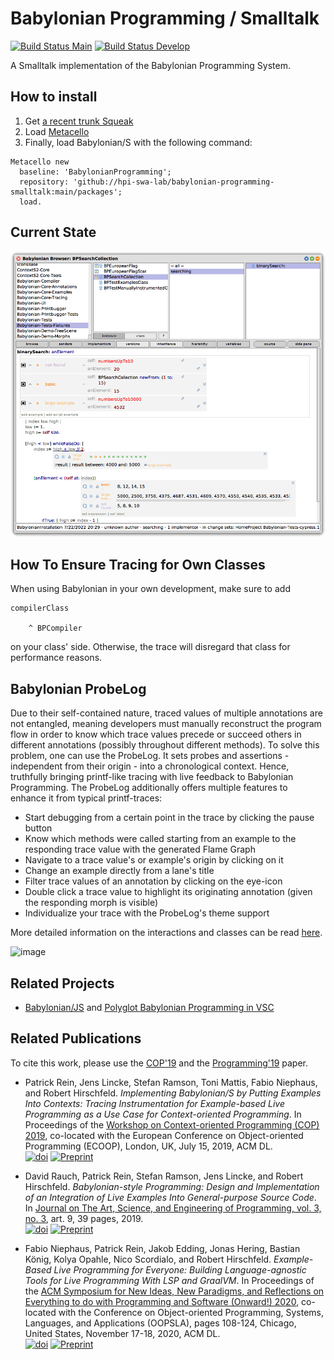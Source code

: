 # Babylonian Programming / Smalltalk
[![Build Status Main](https://img.shields.io/github/actions/workflow/status/hpi-swa-lab/babylonian-programming-smalltalk/main.yml?logo=github&label=main&branch=main)](https://github.com/hpi-swa-lab/babylonian-programming-smalltalk/actions/workflows/main.yml) 
[![Build Status Develop](https://img.shields.io/github/actions/workflow/status/hpi-swa-lab/babylonian-programming-smalltalk/main.yml?logo=github&label=develop&branch=develop)](https://github.com/hpi-swa-lab/babylonian-programming-smalltalk/actions/workflows/main.yml) 

A Smalltalk implementation of the Babylonian Programming System.

## How to install
1. Get [a recent trunk Squeak][squeakorg]
2. Load [Metacello][metacello]
3. Finally, load Babylonian/S with the following command:

```Smalltalk
Metacello new
  baseline: 'BabylonianProgramming';
  repository: 'github://hpi-swa-lab/babylonian-programming-smalltalk:main/packages';
  load.
```

## Current State

![Babylonian/S screenshot][babylonian_screenshot]

## How To Ensure Tracing for Own Classes
When using Babylonian in your own development, make sure to add 
```Smalltalk
compilerClass

	^ BPCompiler
```
on your class' side. Otherwise, the trace will disregard that class for performance reasons. 


## Babylonian ProbeLog
Due to their self-contained nature, traced values of multiple annotations are not entangled, meaning developers must manually reconstruct the program flow in order to know which trace values precede or succeed others in different annotations (possibly throughout different methods). To solve this problem, one can use the ProbeLog. It sets probes and assertions - independent from their origin - into a chronological context. Hence, truthfully bringing printf-like tracing with live feedback to Babylonian Programming. The ProbeLog additionally offers multiple features to enhance it from typical printf-traces: 
- Start debugging from a certain point in the trace by clicking the pause button
- Know which methods were called starting from an example to the responding trace value with the generated Flame Graph
- Navigate to a trace value's or example's origin by clicking on it
- Change an example directly from a lane's title
- Filter trace values of an annotation by clicking on the eye-icon
- Double click a trace value to highlight its originating annotation (given the responding morph is visible)
- Individualize your trace with the ProbeLog's theme support 

More detailed information on the interactions and classes can be read [here](https://github.com/hpi-swa-lab/babylonian-programming-smalltalk/blob/develop/probelog.md).

![image](https://user-images.githubusercontent.com/33000454/158557998-b81bea53-4d6e-4fd9-b8ec-a87939c7e6c1.png)


## Related Projects

- [Babylonian/JS][babylonian_js] and [Polyglot Babylonian Programming in VSC][babylonian_vsc]

## Related Publications

To cite this work, please use the [COP'19][cop19_paper] and the [Programming'19][prog19_paper] paper.
 
- Patrick Rein, Jens Lincke, Stefan Ramson, Toni Mattis, Fabio Niephaus, and
Robert Hirschfeld. *Implementing Babylonian/S by Putting Examples Into Contexts:
Tracing Instrumentation for Example-based Live Programming as a Use Case for
Context-oriented Programming*. In Proceedings of the [Workshop on
Context-oriented Programming (COP) 2019][cop19], co-located with the European
Conference on Object-oriented Programming (ECOOP), London, UK, July 15, 2019,
ACM DL.  
[![doi][cop19_doi]][cop19_paper] [![Preprint][preprint]][cop19_pdf]

- David Rauch, Patrick Rein, Stefan Ramson, Jens Lincke, and Robert Hirschfeld.
*Babylonian-style Programming: Design and Implementation of an Integration of
Live Examples Into General-purpose Source Code*. In [Journal on The Art,
Science, and Engineering of Programming, vol. 3, no. 3][prog19], art. 9, 39
pages, 2019.  
[![doi][prog19_doi]][prog19_paper] [![Preprint][preprint]][prog19_pdf]

- Fabio Niephaus, Patrick Rein, Jakob Edding, Jonas Hering, Bastian König, Kolya
Opahle, Nico Scordialo, and Robert Hirschfeld. *Example-Based Live Programming
for Everyone: Building Language-agnostic Tools for Live Programming With LSP and
GraalVM*. In Proceedings of the [ACM Symposium for New Ideas, New Paradigms, and
Reflections on Everything to do with Programming and Software (Onward!)
2020][onward20], co-located with the Conference on Object-oriented Programming,
Systems, Languages, and Applications (OOPSLA), pages 108-124, Chicago, United
States, November 17-18, 2020, ACM DL.  
[![doi][onward20_doi]][onward20_paper] [![Preprint][preprint]][onward20_pdf]


[preprint]: https://img.shields.io/badge/preprint-download-blue.svg
[babylonian_js]: https://lively-kernel.org/lively4/lively4-core/start.html?load=https://lively-kernel.org/lively4/lively4-core/src/babylonian-programming-editor/demos/index.md
[babylonian_vsc]: https://github.com/hpi-swa/polyglot-live-programming
[prog19_doi]: https://img.shields.io/badge/doi-10.22152/programming--journal.org/2019/3/9-blue.svg
[prog19_paper]: https://doi.org/10.22152/programming-journal.org/2019/3/9
[prog19_pdf]: https://arxiv.org/pdf/1902.00549v1
[cop19_doi]: https://img.shields.io/badge/doi-10.1145/3340671.3343358-blue.svg
[cop19_paper]: https://doi.org/10.1145/3340671.3343358
[cop19_pdf]: http://hirschfeld.org/writings/media/ReinLinckeRamsonMattisNiephausHirschfeld_2019_ImplementingBabylonianSbyPuttingExamplesIntoContextsTracingInstrumentationForExampleBasedLiveProgrammingAsAUseCaseForContextOrientedProgramming_AcmDL.pdf
[onward20_doi]: https://img.shields.io/badge/doi-10.1145/3426428.3426919-blue.svg
[onward20_paper]: https://doi.org/10.1145/3426428.3426919
[onward20_pdf]: http://fniephaus.com/2020/onward20-live-programming.pdf
[onward20]: https://2020.splashcon.org/details/splash-2020-Onward-papers/7/Example-Based-Live-Programming-for-Everyone-Building-Language-agnostic-Tools-for-Liv
[squeakorg]: http://www.squeak.org
[metacello]: https://github.com/dalehenrich/metacello-work
[babylonian_screenshot]: https://github.com/hpi-swa-lab/babylonian-programming-smalltalk/blob/media/screenshot-for-readme.png?raw=true
[cop19]: https://2019.ecoop.org/home/COP-2019
[prog19]: https://programming-journal.org/2019/3/issue3/
